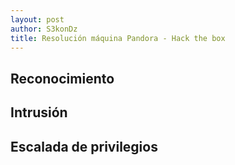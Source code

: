 ```yaml
---
layout: post
author: S3konDz
title: Resolución máquina Pandora - Hack the box
---
```

## Reconocimiento
## Intrusión
## Escalada de privilegios 
